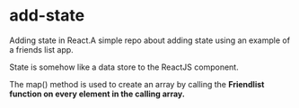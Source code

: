 # add-state

Adding state in React.A simple repo about adding state using an example of a friends list app.

State is somehow like a data store to the ReactJS component.

The map() method is used to create an array by calling the <b> Friendlist <b> function on every element in the calling array.
